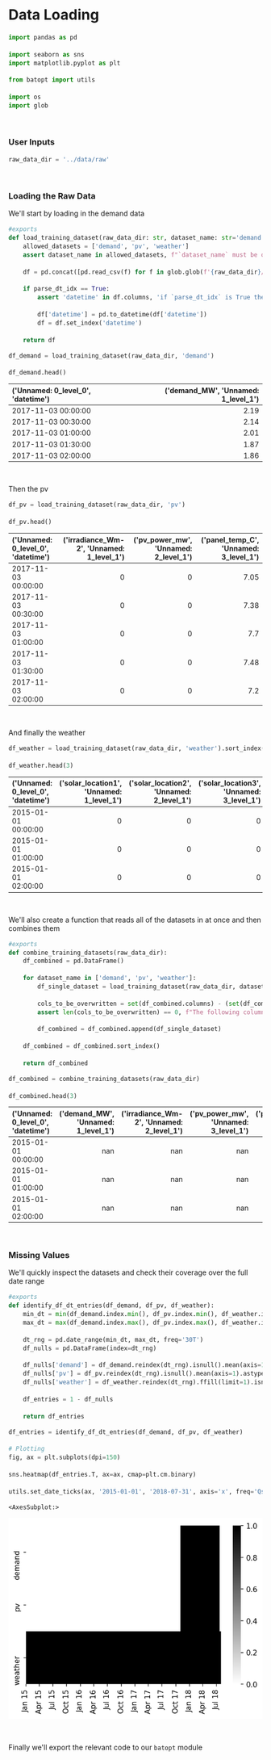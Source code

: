 # Data Loading



```python
import pandas as pd

import seaborn as sns
import matplotlib.pyplot as plt

from batopt import utils

import os
import glob
```

<br>

### User Inputs

```python
raw_data_dir = '../data/raw'
```

<br>

### Loading the Raw Data

We'll start by loading in the demand data

```python
#exports
def load_training_dataset(raw_data_dir: str, dataset_name: str='demand', parse_dt_idx: bool=True) -> pd.DataFrame:
    allowed_datasets = ['demand', 'pv', 'weather']
    assert dataset_name in allowed_datasets, f"`dataset_name` must be one of: {', '.join(allowed_datasets)} - not {dataset_name}"
    
    df = pd.concat([pd.read_csv(f) for f in glob.glob(f'{raw_data_dir}/{dataset_name}_*.csv')], ignore_index = True)
    
    if parse_dt_idx == True:
        assert 'datetime' in df.columns, 'if `parse_dt_idx` is True then `datetime` must be a column in the dataset'
        
        df['datetime'] = pd.to_datetime(df['datetime'])
        df = df.set_index('datetime')

    return df
```

```python
df_demand = load_training_dataset(raw_data_dir, 'demand')

df_demand.head()
```




| ('Unnamed: 0_level_0', 'datetime')   |   ('demand_MW', 'Unnamed: 1_level_1') |
|:-------------------------------------|--------------------------------------:|
| 2017-11-03 00:00:00                  |                                  2.19 |
| 2017-11-03 00:30:00                  |                                  2.14 |
| 2017-11-03 01:00:00                  |                                  2.01 |
| 2017-11-03 01:30:00                  |                                  1.87 |
| 2017-11-03 02:00:00                  |                                  1.86 |</div>



<br>

Then the pv

```python
df_pv = load_training_dataset(raw_data_dir, 'pv')

df_pv.head()
```




| ('Unnamed: 0_level_0', 'datetime')   |   ('irradiance_Wm-2', 'Unnamed: 1_level_1') |   ('pv_power_mw', 'Unnamed: 2_level_1') |   ('panel_temp_C', 'Unnamed: 3_level_1') |
|:-------------------------------------|--------------------------------------------:|----------------------------------------:|-----------------------------------------:|
| 2017-11-03 00:00:00                  |                                           0 |                                       0 |                                     7.05 |
| 2017-11-03 00:30:00                  |                                           0 |                                       0 |                                     7.38 |
| 2017-11-03 01:00:00                  |                                           0 |                                       0 |                                     7.7  |
| 2017-11-03 01:30:00                  |                                           0 |                                       0 |                                     7.48 |
| 2017-11-03 02:00:00                  |                                           0 |                                       0 |                                     7.2  |</div>



<br>

And finally the weather

```python
df_weather = load_training_dataset(raw_data_dir, 'weather').sort_index(axis=1)

df_weather.head(3)
```




| ('Unnamed: 0_level_0', 'datetime')   |   ('solar_location1', 'Unnamed: 1_level_1') |   ('solar_location2', 'Unnamed: 2_level_1') |   ('solar_location3', 'Unnamed: 3_level_1') |   ('solar_location4', 'Unnamed: 4_level_1') |   ('solar_location5', 'Unnamed: 5_level_1') |   ('solar_location6', 'Unnamed: 6_level_1') |   ('temp_location1', 'Unnamed: 7_level_1') |   ('temp_location2', 'Unnamed: 8_level_1') |   ('temp_location3', 'Unnamed: 9_level_1') |   ('temp_location4', 'Unnamed: 10_level_1') |   ('temp_location5', 'Unnamed: 11_level_1') |   ('temp_location6', 'Unnamed: 12_level_1') |
|:-------------------------------------|--------------------------------------------:|--------------------------------------------:|--------------------------------------------:|--------------------------------------------:|--------------------------------------------:|--------------------------------------------:|-------------------------------------------:|-------------------------------------------:|-------------------------------------------:|--------------------------------------------:|--------------------------------------------:|--------------------------------------------:|
| 2015-01-01 00:00:00                  |                                           0 |                                           0 |                                           0 |                                           0 |                                           0 |                                           0 |                                       9.75 |                                       9.65 |                                       8.83 |                                        7.58 |                                       11.62 |                                       11.22 |
| 2015-01-01 01:00:00                  |                                           0 |                                           0 |                                           0 |                                           0 |                                           0 |                                           0 |                                       9.91 |                                       9.76 |                                       8.9  |                                        7.62 |                                       11.65 |                                       11.32 |
| 2015-01-01 02:00:00                  |                                           0 |                                           0 |                                           0 |                                           0 |                                           0 |                                           0 |                                       9.99 |                                       9.8  |                                       9.1  |                                        7.61 |                                       11.65 |                                       11.3  |</div>



<br>

We'll also create a function that reads all of the datasets in at once and then combines them

```python
#exports
def combine_training_datasets(raw_data_dir):
    df_combined = pd.DataFrame()

    for dataset_name in ['demand', 'pv', 'weather']:
        df_single_dataset = load_training_dataset(raw_data_dir, dataset_name)

        cols_to_be_overwritten = set(df_combined.columns) - (set(df_combined.columns) - set(df_single_dataset.columns))
        assert len(cols_to_be_overwritten) == 0, f"The following columns exist in multiple datasets meaning data would be overwritten: {', '.join(cols_to_be_overwritten)}"

        df_combined = df_combined.append(df_single_dataset)
    
    df_combined = df_combined.sort_index()
    
    return df_combined
```

```python
df_combined = combine_training_datasets(raw_data_dir)

df_combined.head(3)
```




| ('Unnamed: 0_level_0', 'datetime')   |   ('demand_MW', 'Unnamed: 1_level_1') |   ('irradiance_Wm-2', 'Unnamed: 2_level_1') |   ('pv_power_mw', 'Unnamed: 3_level_1') |   ('panel_temp_C', 'Unnamed: 4_level_1') |   ('temp_location3', 'Unnamed: 5_level_1') |   ('temp_location6', 'Unnamed: 6_level_1') |   ('temp_location2', 'Unnamed: 7_level_1') |   ('temp_location4', 'Unnamed: 8_level_1') |   ('temp_location5', 'Unnamed: 9_level_1') |   ('temp_location1', 'Unnamed: 10_level_1') |   ('solar_location3', 'Unnamed: 11_level_1') |   ('solar_location6', 'Unnamed: 12_level_1') |   ('solar_location2', 'Unnamed: 13_level_1') |   ('solar_location4', 'Unnamed: 14_level_1') |   ('solar_location5', 'Unnamed: 15_level_1') |   ('solar_location1', 'Unnamed: 16_level_1') |
|:-------------------------------------|--------------------------------------:|--------------------------------------------:|----------------------------------------:|-----------------------------------------:|-------------------------------------------:|-------------------------------------------:|-------------------------------------------:|-------------------------------------------:|-------------------------------------------:|--------------------------------------------:|---------------------------------------------:|---------------------------------------------:|---------------------------------------------:|---------------------------------------------:|---------------------------------------------:|---------------------------------------------:|
| 2015-01-01 00:00:00                  |                                   nan |                                         nan |                                     nan |                                      nan |                                       8.83 |                                      11.22 |                                       9.65 |                                       7.58 |                                      11.62 |                                        9.75 |                                            0 |                                            0 |                                            0 |                                            0 |                                            0 |                                            0 |
| 2015-01-01 01:00:00                  |                                   nan |                                         nan |                                     nan |                                      nan |                                       8.9  |                                      11.32 |                                       9.76 |                                       7.62 |                                      11.65 |                                        9.91 |                                            0 |                                            0 |                                            0 |                                            0 |                                            0 |                                            0 |
| 2015-01-01 02:00:00                  |                                   nan |                                         nan |                                     nan |                                      nan |                                       9.1  |                                      11.3  |                                       9.8  |                                       7.61 |                                      11.65 |                                        9.99 |                                            0 |                                            0 |                                            0 |                                            0 |                                            0 |                                            0 |</div>



<br>

### Missing Values

We'll quickly inspect the datasets and check their coverage over the full date range

```python
#exports
def identify_df_dt_entries(df_demand, df_pv, df_weather):
    min_dt = min(df_demand.index.min(), df_pv.index.min(), df_weather.index.min())
    max_dt = max(df_demand.index.max(), df_pv.index.max(), df_weather.index.max())

    dt_rng = pd.date_range(min_dt, max_dt, freq='30T')
    df_nulls = pd.DataFrame(index=dt_rng)

    df_nulls['demand'] = df_demand.reindex(dt_rng).isnull().mean(axis=1).astype(int)
    df_nulls['pv'] = df_pv.reindex(dt_rng).isnull().mean(axis=1).astype(int)
    df_nulls['weather'] = df_weather.reindex(dt_rng).ffill(limit=1).isnull().mean(axis=1).astype(int)

    df_entries = 1 - df_nulls
    
    return df_entries
```

```python
df_entries = identify_df_dt_entries(df_demand, df_pv, df_weather)

# Plotting
fig, ax = plt.subplots(dpi=150)

sns.heatmap(df_entries.T, ax=ax, cmap=plt.cm.binary)

utils.set_date_ticks(ax, '2015-01-01', '2018-07-31', axis='x', freq='Qs', date_format='%b %y')
```




    <AxesSubplot:>




![png](img/nbs/output_15_1.png)


<br>

Finally we'll export the relevant code to our `batopt` module
